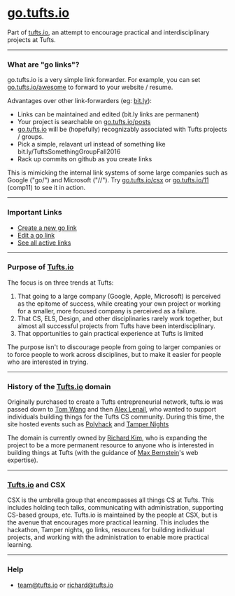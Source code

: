 # [go.tufts.io](http://go.tufts.io)
Part of [tufts.io](http://tufts.io), an attempt to encourage practical and interdisciplinary projects at Tufts.

---

### What are "go links"?
go.tufts.io is a very simple link forwarder.  For example, you can set [go.tufts.io/awesome](http://go.tufts.io/yourname) to forward to your website / resume.

Advantages over other link-forwarders (eg: [bit.ly](http://bit.ly)):

* Links can be maintained and edited (bit.ly links are permanent)
* Your project is searchable on [go.tufts.io/posts](/posts)
* [go.tufts.io](/) will be (hopefully) recognizably associated with Tufts projects / groups.
* Pick a simple, relavant url instead of something like bit.ly/TuftsSomethingGroupFall2016
* Rack up commits on github as you create links

This is mimicking the internal link systems of some large companies such as Google ("go/") and Microsoft ("//").  Try [go.tufts.io/csx](http://go.tufts.io/csx) or [go.tufts.io/11](http://go.tufts.io/11) (comp11) to see it in action.

___

### Important Links
* [Create a new go link](http://go.tufts.io/new)
* [Edit a go link](http://go.tufts.io/new#editing-links)
* [See all active links](http://go.tufts.io/posts)

___

### Purpose of [Tufts.io](http://tufts.io)
The focus is on three trends at Tufts:

1. That going to a large company (Google, Apple, Microsoft) is perceived as the epitome of success, while creating your own project or working for a smaller, more focused company is perceived as a failure.
2. That CS, ELS, Design, and other disciplinaries rarely work together, but almost all successful projects from Tufts have been interdisciplinary.
3. That opportunities to gain practical experience at Tufts is limited

The purpose isn't to discourage people from going to larger companies or to force people to work across disciplines, but to make it easier for people who are interested in trying.

___

### History of the [Tufts.io](http://tufts.io) domain

Originally purchased to create a Tufts entrepreneurial network, tufts.io was passed down to [Tom Wang](http://www.womtang.me/) and then [Alex Lenail](http://alexlenail.me), who wanted to support individuals building things for the Tufts CS community.  During this time, the site hosted events such as [Polyhack](http://2015.polyhack.tufts.io) and [Tamper Nights](https://www.facebook.com/events/715024135262599/)

The domain is currently owned by [Richard Kim](http://cwrichardkim.com), who is expanding the project to be a more permanent resource to anyone who is interested in building things at Tufts (with the guidance of [Max Bernstein](http://bernsteinbear.com/)'s web expertise).

___

### [Tufts.io](http://tufts.io) and CSX
CSX is the umbrella group that encompasses all things CS at Tufts.  This includes holding tech talks, communicating with administration, supporting CS-based groups, etc.  Tufts.io is maintained by the people at CSX, but is the avenue that encourages more practical learning.  This includes the hackathon, Tamper nights, go links, resources for building individual projects, and working with the administration to enable more practical learning.

___

### Help
* team@tufts.io or richard@tufts.io

